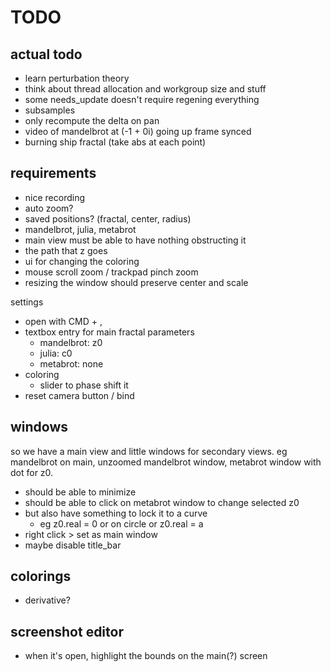 # TODO

## actual todo

- learn perturbation theory
- think about thread allocation and workgroup size and stuff
- some needs_update doesn't require regening everything
- subsamples
- only recompute the delta on pan
- video of mandelbrot at (-1 + 0i) going up frame synced
- burning ship fractal (take abs at each point)

## requirements

- nice recording
- auto zoom?
- saved positions? (fractal, center, radius)
- mandelbrot, julia, metabrot
- main view must be able to have nothing obstructing it
- the path that z goes
- ui for changing the coloring
- mouse scroll zoom / trackpad pinch zoom
- resizing the window should preserve center and scale

settings

- open with CMD + ,
- textbox entry for main fractal parameters
    - mandelbrot: z0
    - julia: c0
    - metabrot: none
- coloring
    - slider to phase shift it
- reset camera button / bind

## windows

so we have a main view and little windows for secondary views.
eg mandelbrot on main, unzoomed mandelbrot window, metabrot window with dot for z0.

- should be able to minimize
- should be able to click on metabrot window to change selected z0
- but also have something to lock it to a curve
    - eg z0.real = 0 or on circle or z0.real = a
- right click > set as main window
- maybe disable title_bar

## colorings

- derivative?

## screenshot editor

- when it's open, highlight the bounds on the main(?) screen
